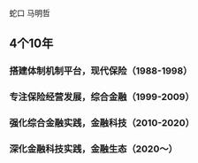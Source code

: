 蛇口
马明哲

## 4个10年
### 搭建体制机制平台，现代保险（1988-1998）
### 专注保险经营发展，综合金融（1999-2009）
### 强化综合金融实践，金融科技（2010-2020）
### 深化金融科技实践，金融生态（2020～）
